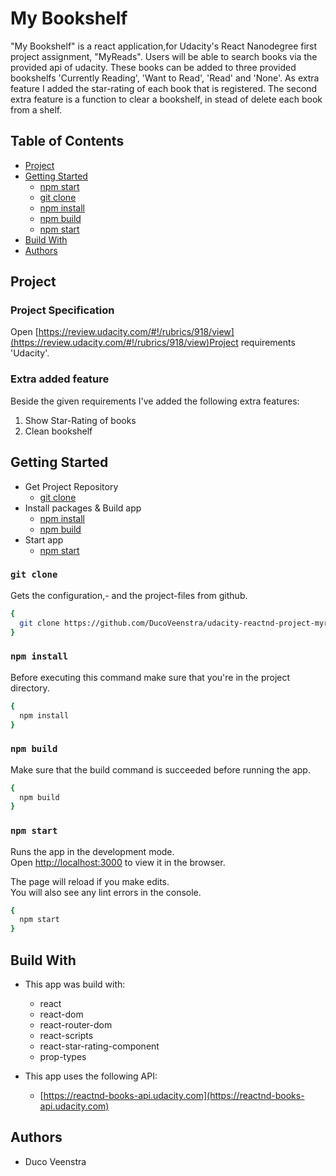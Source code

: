# My Bookshelf
"My Bookshelf" is a react application,for Udacity's React Nanodegree first project assignment, "MyReads". Users will be able to search books via the provided api of udacity. These books can be added to three provided bookshelfs 'Currently Reading', 'Want to Read', 'Read' and 'None'. As extra feature I added the star-rating of each book that is registered. The second extra feature is a function to clear a bookshelf, in stead of delete each book from a shelf.

## Table of Contents

- [Project](#demo)
- [Getting Started](#getting-started)
  - [npm start](#npm-start)
  - [git clone](#git-clone)
  - [npm install](#npm-install)
  - [npm build](#npm-build)
  - [npm start](#npm-start)
- [Build With](#build-with)
- [Authors](#authors)

## Project
### Project Specification
Open [https://review.udacity.com/#!/rubrics/918/view](https://review.udacity.com/#!/rubrics/918/view)Project requirements 'Udacity'.
### Extra added feature
Beside the given requirements I've added the following extra features:
  1. Show Star-Rating of books
  2. Clean bookshelf

## Getting Started
- Get Project Repository
  - [git clone](#git-clone)
- Install packages & Build app
  - [npm install](#npm-install)
  - [npm build](#npm-build)
- Start app
  - [npm start](#npm-start)

### `git clone`
Gets the configuration,- and the project-files from github.<br>
```sh
{
  git clone https://github.com/DucoVeenstra/udacity-reactnd-project-myreads.git
}
```
### `npm install`
Before executing this command make sure that you're in the project directory.<br>
```sh
{
  npm install
}
```
### `npm build`
Make sure that the build command is succeeded before running the app.
```sh
{
  npm build
}
```
### `npm start`
Runs the app in the development mode.<br>
Open [http://localhost:3000](http://localhost:3000) to view it in the browser.

The page will reload if you make edits.<br>
You will also see any lint errors in the console.

```sh
{
  npm start
}
```

## Build With

* This app was build with:
  - react
  - react-dom
  - react-router-dom
  - react-scripts
  - react-star-rating-component
  - prop-types

* This app uses the following API:
  - [https://reactnd-books-api.udacity.com](https://reactnd-books-api.udacity.com)

## Authors

- Duco Veenstra